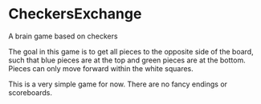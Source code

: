 # CheckersExchange
A brain game based on checkers

The goal in this game is to get all pieces to the opposite side of the board, such that blue pieces are at the top and green pieces are at the bottom. Pieces can only move forward within the white squares.

This is a very simple game for now. There are no fancy endings or scoreboards.
